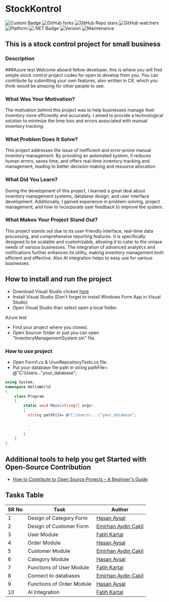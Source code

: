# StockKontrol
![Custom Badge](https://img.shields.io/badge/Firat-University-red.svg)
![GitHub forks](https://img.shields.io/github/forks/emircakil/StockKontrol)
![GitHub Repo stars](https://img.shields.io/github/stars/emircakil/StockKontrol)
![GitHub watchers](https://img.shields.io/github/watchers/emircakil/StockKontrol)
![Platform](https://img.shields.io/badge/platform-.NET-yellow.svg)
![.NET Badge](https://img.shields.io/badge/.NET-8.0-blue.svg)
![Version](https://img.shields.io/badge/version-1.2.12-purple.svg)
![Maintenance](https://img.shields.io/maintenance/yes/2024.svg)
## This is a stock control project for small business

### Description
###Azure test
Welcome aboard fellow developer, this is where you will find simple stock control project codes for open to develop from you.
You can contribute by submitting your own features, also written in C#, which you think would be amazing for other
people to see.

### What Was Your Motivation?
The motivation behind this project was to help businesses manage their inventory more efficiently and accurately. I aimed to provide a technological solution to minimize the time loss and errors associated with manual inventory tracking.



### What Problem Does It Solve?
This project addresses the issue of inefficient and error-prone manual inventory management. By providing an automated system, it reduces human errors, saves time, and offers real-time inventory tracking and management, leading to better decision-making and resource allocation.

### What Did You Learn?
During the development of this project, I learned a great deal about inventory management systems, database design, and user interface development. Additionally, I gained experience in problem-solving, project management, and how to incorporate user feedback to improve the system.

### What Makes Your Project Stand Out?
This project stands out due to its user-friendly interface, real-time data processing, and comprehensive reporting features. It is specifically designed to be scalable and customizable, allowing it to cater to the unique needs of various businesses. The integration of advanced analytics and notifications further enhances its utility, making inventory management both efficient and effective. Also AI integration helps to easy use for various businesses.

## How to install and run the project
- Download Visual Studio clicked [here](https://visualstudio.microsoft.com/tr/downloads/)  
- Install Visual Studio (Don't forget to install Windows Form App in Visual Studio)  
- Open Visual Studio than select open a local folder.


 Azure test
- Find your project where you cloned.  
- Open Sourcer folder or just you can open "InventoryManagementSystem.sln" file.  
 ### How to use project
 - Open Form1.cs & UrunRepositoryTests.cs file.
 - Put your database file path in string pathFile= @"C:\Users\...\"your_database";
```csharp
using System;
namespace HelloWorld
{
    class Program
    {
        static void Main(string[] args)
        {
          string pathFile= @"C:\Users\...\"your_database";
          .
          .
          .
        }
    }
}
```
## Additional tools to help you get Started with Open-Source Contribution
- [How to Contribute to Open Source Projects – A Beginner's Guide](https://www.freecodecamp.org/news/how-to-contribute-to-open-source-projects-beginners-guide/)

## Tasks Table

| SR No | Task                                                                                                                                           | Author                                                      |
|-------|---------------------------------------------------------------------------------------------------------------------------------------------------|-------------------------------------------------------------|
| 1     | Design of Category Form                                  | [Hasan Aysal](https://github.com/hasannaysall)                    |
| 2     | Design of Customer Form                                 | [Emirhan Aydin Cakil](https://github.com/emircakil)                   |
| 3     | User Module                                | [Fatih Kartal](https://github.com/MrEaglee)                 |
| 4     | Order Module                                 | [Hasan Aysal](https://github.com/hasannaysall)                  |
| 5     | Customer Module                                 | [Emirhan Aydin Cakil](https://github.com/emircakil)                   |
| 6     | Category Module                                 | [Hasan Aysal](https://github.com/hasannaysall)                   |
| 7     | Functions of User Module                                 | [Fatih Kartal](https://github.com/MrEaglee)                   |
| 8     | Connect to databases                                 | [Emirhan Aydin Cakil](https://github.com/emircakil)                   |
| 9     | Functions of Order Module                                 | [Hasan Aysal](https://github.com/hasannaysall)                   |
| 10     | AI Integration                              | [Fatih Kartal](https://github.com/MrEaglee)                 |



